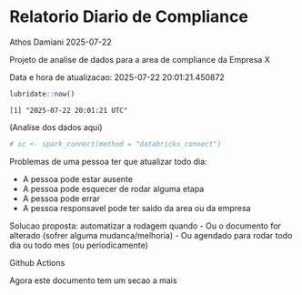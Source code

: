 # Relatorio Diario de Compliance
Athos Damiani
2025-07-22

Projeto de analise de dados para a area de compliance da Empresa X

Data e hora de atualizacao: 2025-07-22 20:01:21.450872

``` r
lubridate::now()
```

    [1] "2025-07-22 20:01:21 UTC"

(Analise dos dados aqui)

``` r
# sc <- spark_connect(method = "databricks_connect")
```

Problemas de uma pessoa ter que atualizar todo dia:

-   A pessoa pode estar ausente
-   A pessoa pode esquecer de rodar alguma etapa
-   A pessoa pode errar
-   A pessoa responsavel pode ter saido da area ou da empresa

Solucao proposta: automatizar a rodagem quando - Ou o documento for
alterado (sofrer alguma mudanca/melhoria) - Ou agendado para rodar todo
dia ou todo mes (ou periodicamente)

Github Actions

Agora este documento tem um secao a mais
